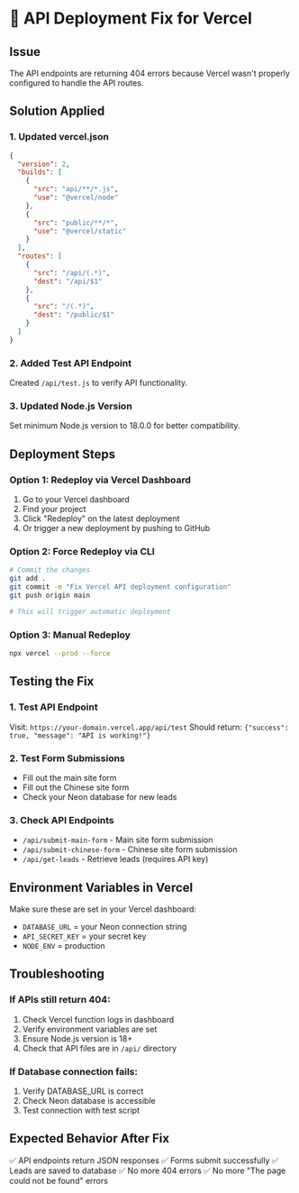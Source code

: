 # 🔧 API Deployment Fix for Vercel

## Issue
The API endpoints are returning 404 errors because Vercel wasn't properly configured to handle the API routes.

## Solution Applied

### 1. Updated vercel.json
```json
{
  "version": 2,
  "builds": [
    {
      "src": "api/**/*.js",
      "use": "@vercel/node"
    },
    {
      "src": "public/**/*",
      "use": "@vercel/static"
    }
  ],
  "routes": [
    {
      "src": "/api/(.*)",
      "dest": "/api/$1"
    },
    {
      "src": "/(.*)",
      "dest": "/public/$1"
    }
  ]
}
```

### 2. Added Test API Endpoint
Created `/api/test.js` to verify API functionality.

### 3. Updated Node.js Version
Set minimum Node.js version to 18.0.0 for better compatibility.

## Deployment Steps

### Option 1: Redeploy via Vercel Dashboard
1. Go to your Vercel dashboard
2. Find your project
3. Click "Redeploy" on the latest deployment
4. Or trigger a new deployment by pushing to GitHub

### Option 2: Force Redeploy via CLI
```bash
# Commit the changes
git add .
git commit -m "Fix Vercel API deployment configuration"
git push origin main

# This will trigger automatic deployment
```

### Option 3: Manual Redeploy
```bash
npx vercel --prod --force
```

## Testing the Fix

### 1. Test API Endpoint
Visit: `https://your-domain.vercel.app/api/test`
Should return: `{"success": true, "message": "API is working!"}`

### 2. Test Form Submissions
- Fill out the main site form
- Fill out the Chinese site form
- Check your Neon database for new leads

### 3. Check API Endpoints
- `/api/submit-main-form` - Main site form submission
- `/api/submit-chinese-form` - Chinese site form submission
- `/api/get-leads` - Retrieve leads (requires API key)

## Environment Variables in Vercel

Make sure these are set in your Vercel dashboard:
- `DATABASE_URL` = your Neon connection string
- `API_SECRET_KEY` = your secret key
- `NODE_ENV` = production

## Troubleshooting

### If APIs still return 404:
1. Check Vercel function logs in dashboard
2. Verify environment variables are set
3. Ensure Node.js version is 18+
4. Check that API files are in `/api/` directory

### If Database connection fails:
1. Verify DATABASE_URL is correct
2. Check Neon database is accessible
3. Test connection with test script

## Expected Behavior After Fix

✅ API endpoints return JSON responses
✅ Forms submit successfully
✅ Leads are saved to database
✅ No more 404 errors
✅ No more "The page could not be found" errors
